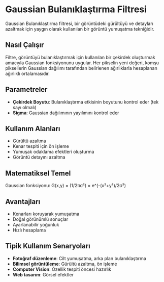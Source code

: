 # Gaussian Bulanıklaştırma Filtresi

Gaussian Bulanıklaştırma filtresi, bir görüntüdeki gürültüyü ve detayları azaltmak için yaygın olarak kullanılan bir görüntü yumuşatma tekniğidir.

## Nasıl Çalışır
Filtre, görüntüyü bulanıklaştırmak için kullanılan bir çekirdek oluşturmak amacıyla Gaussian fonksiyonunu uygular. Her pikselin yeni değeri, komşu piksellerin Gaussian dağılımı tarafından belirlenen ağırlıklarla hesaplanan ağırlıklı ortalamasıdır.

## Parametreler
- **Çekirdek Boyutu**: Bulanıklaştırma etkisinin boyutunu kontrol eder (tek sayı olmalı)
- **Sigma**: Gaussian dağılımının yayılımını kontrol eder

## Kullanım Alanları
- Gürültü azaltma
- Kenar tespiti için ön işleme
- Yumuşak odaklama efektleri oluşturma
- Görüntü detayını azaltma

## Matematiksel Temel
Gaussian fonksiyonu: G(x,y) = (1/2πσ²) × e^(-(x²+y²)/2σ²)

## Avantajları
- Kenarları koruyarak yumuşatma
- Doğal görünümlü sonuçlar
- Ayarlanabilir yoğunluk
- Hızlı hesaplama

## Tipik Kullanım Senaryoları
- **Fotoğraf düzenleme**: Cilt yumuşatma, arka plan bulanıklaştırma
- **Bilimsel görüntüleme**: Gürültü azaltma, ön işleme
- **Computer Vision**: Özellik tespiti öncesi hazırlık
- **Web tasarım**: Görsel efektler 